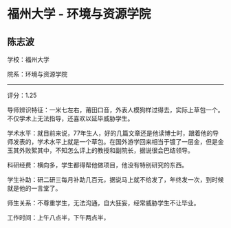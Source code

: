 # 福州大学 - 环境与资源学院

## 陈志波

学校：福州大学

院系：环境与资源学院

* * *

评分：1.25

导师辨识特征：一米七左右，莆田口音，外表人模狗样过得去，实际上草包一个。不仅学术上无法指导，还喜欢以延毕威胁学生。

学术水平：就目前来说，77年生人，好的几篇文章还是他读博士时，跟着他的导师发表的，学术水平上就是一个草包。在国外游学回来相当于镀了一层金，但是金玉其外败絮其中，不知怎么评上的教授和副院长，据说很会巴结领导。

科研经费：横向多，学生都得帮他做项目，他没有特别研究的东西。

学生补助：研二研三每月补助几百元，据说马上就不给发了，年终发一次，到时候就是他的一言堂了。

师生关系：不尊重学生，无法沟通，自大狂妄，经常威胁学生不让毕业。

工作时间：上午八点半，下午两点半，
